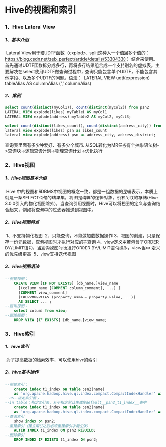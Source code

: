 # Hive的视图和索引

### 1、Hive Lateral View

##### 	1、基本介绍

​		Lateral View用于和UDTF函数（explode、split这种入一个值回多个值的：https://blog.csdn.net/zeb_perfect/article/details/53304330 ）结合来使用。
​		首先通过UDTF函数拆分成多行，再将多行结果组合成一个支持别名的虚拟表。主要解决在select使用UDTF做查询过程中，查询只能包含单个UDTF，不能包含其他字段、以及多个UDTF的问题。
​		语法：
​			LATERAL VIEW udtf(expression) tableAlias AS columnAlias (',' columnAlias)

##### 	2、案例

```sql
select count(distinct(myCol1)), count(distinct(myCol2)) from psn2 
LATERAL VIEW explode(likes) myTable1 AS myCol1 
LATERAL VIEW explode(address) myTable2 AS myCol2, myCol3;
```
```sql
select count(distinct(likes_count)), count(distinct(address_city)) from psn
lateral view explode(likes) psn as likes_count
lateral view explode(address) psn as address_city, address_district;
```
查询表里面有多少种爱好、有多少个城市. 从SQL转化为MR任务有个抽象语法树->查询块->逻辑查询计划->物理查询计划->优化执行

### 2、Hive视图

##### 	1、Hive视图基本介绍

​		Hive 中的视图和RDBMS中视图的概念一致，都是一组数据的逻辑表示，本质上就是一条SELECT语句的结果集。视图是纯粹的逻辑对象，没有关联的存储(Hive 3.0.0引入的物化视图除外)，当查询引用视图时，Hive可以将视图的定义与查询结合起来，例如将查询中的过滤器推送到视图中。

##### 	2、Hive视图特点

​		1、不支持物化视图
​		2、只能查询，不能做加载数据操作
​		3、视图的创建，只是保存一份元数据，查询视图时才执行对应的子查询
​		4、view定义中若包含了ORDER BY/LIMIT语句，当查询视图时也进行ORDER BY/LIMIT语句操作，view当中			  定义的优先级更高
​		5、view支持迭代视图

##### 	3、Hive视图语法

```sql
--创建视图：
	CREATE VIEW [IF NOT EXISTS] [db_name.]view_name 
	  [(column_name [COMMENT column_comment], ...) ]
	  [COMMENT view_comment]
	  [TBLPROPERTIES (property_name = property_value, ...)]
	  AS SELECT ... ;
--查询视图：
	select colums from view;
--删除视图：
	DROP VIEW [IF EXISTS] [db_name.]view_name;
```

### 3、Hive索引

##### 	1、hive索引

​		为了提高数据的检索效率，可以使用hive的索引

##### 	2、hive基本操作

```sql
--创建索引：
	create index t1_index on table psn2(name) 
	as 'org.apache.hadoop.hive.ql.index.compact.CompactIndexHandler' with deferred 			rebuild in table t1_index_table;
--as：指定索引器；
--in table：指定索引表，若不指定默认生成在default__psn2_t1_index__表中
	create index t1_index on table psn2(name) 
	as 'org.apache.hadoop.hive.ql.index.compact.CompactIndexHandler' with deferred 			rebuild;
--查询索引
	show index on psn2;
--重建索引（建立索引之后必须重建索引才能生效）
	ALTER INDEX t1_index ON psn2 REBUILD;
--删除索引
	DROP INDEX IF EXISTS t1_index ON psn2;
```

